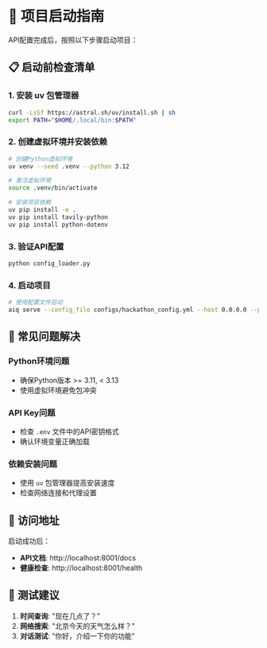 # 🚀 项目启动指南

API配置完成后，按照以下步骤启动项目：

## 📋 启动前检查清单

### 1. 安装 uv 包管理器
```bash
curl -LsSf https://astral.sh/uv/install.sh | sh
export PATH="$HOME/.local/bin:$PATH"
```

### 2. 创建虚拟环境并安装依赖
```bash
# 创建Python虚拟环境
uv venv --seed .venv --python 3.12

# 激活虚拟环境
source .venv/bin/activate

# 安装项目依赖
uv pip install -e .
uv pip install tavily-python
uv pip install python-dotenv
```

### 3. 验证API配置
```bash
python config_loader.py
```

### 4. 启动项目
```bash
# 使用配置文件启动
aiq serve --config_file configs/hackathon_config.yml --host 0.0.0.0 --port 8001
```

## 🔧 常见问题解决

### Python环境问题
- 确保Python版本 >= 3.11, < 3.13
- 使用虚拟环境避免包冲突

### API Key问题
- 检查 `.env` 文件中的API密钥格式
- 确认环境变量正确加载

### 依赖安装问题
- 使用 `uv` 包管理器提高安装速度
- 检查网络连接和代理设置

## 📱 访问地址

启动成功后：
- **API文档**: http://localhost:8001/docs
- **健康检查**: http://localhost:8001/health

## 🧪 测试建议

1. **时间查询**: "现在几点了？"
2. **网络搜索**: "北京今天的天气怎么样？"
3. **对话测试**: "你好，介绍一下你的功能"
